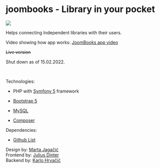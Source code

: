# joombooks - Library in your pocket

<img src="https://travis-ci.com/karlohrvacic/joombooks.svg?branch=master">

Helps connecting Independent libraries with their users.


Video showing how app works:
<a href="https://youtu.be/vdN95ucu77A">JoomBooks app video</a>


<a style="text-decoration-line: line-through;" href="https://joombooks.karlo.codes">Live version</a>
<p>Shut down as of 15.02.2022.</p><br>


Technologies: 
- <p>PHP with <a href="https://symfony.com/">Symfony 5</a> framework</p>
- <p><a href="https://getbootstrap.com/">Bootstrap 5</a></p>
- <p><a href="https://www.mysql.com/">MySQL</a></p>
- <p><a href="https://getcomposer.org/">Composer</a></p>

Dependencies:
- <a href="https://github.com/karlohrvacic/jumkabooks/network/dependencies">Github List</a><br>

Design by: <a href="https://github.com/MartaJagacic">Marta Jagačić</a><br>
Frontend by: <a href="https://github.com/juliusdinter">Julius Dinter</a><br>
Backend by: <a href="https://github.com/karlohrvacic">Karlo Hrvačić</a><br>
